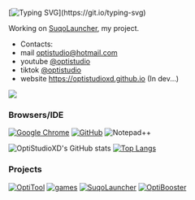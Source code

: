 [![Typing SVG](https://readme-typing-svg.herokuapp.com?font=Kanit&weight=800&size=50&pause=1000&color=188EF7&vCenter=true&width=435&lines=OptiStudio;Nice+to+meet+you!)](https://git.io/typing-svg)

Working on [SuqoLauncher](https://github.com/OptiStudioXD/SuqoLauncher), my project.

- Contacts:
- mail optistudio@hotmail.com
- youtube [@optistudio](https://youtube.com/@optistudio)
- tiktok [@optistudio](https://www.tiktok.com/@optistudio)
- website https://optistudioxd.github.io (In dev...)

  
![](https://komarev.com/ghpvc/?username=OptiStudioXD&style=for-the-badge)

### Browsers/IDE
[![Google Chrome](https://img.shields.io/badge/Google_chrome-4285F4?style=for-the-badge&logo=Google-chrome&logoColor=white)](https://google.com/chrome/)
[![GitHub](https://img.shields.io/badge/Github-100000?style=for-the-badge&logo=github&logoColor=white)](https://github.com)
![Notepad++](https://img.shields.io/badge/Notepad++-222222?style=for-the-badge&logo=Notepad%2B%2B&logoColor=90E59A)


![OptiStudioXD's GitHub stats](https://github-readme-stats.vercel.app/api?username=OptiStudioXD&show_icons=true&theme=transparent)
[![Top Langs](https://github-readme-stats.vercel.app/api/top-langs/?username=OptiStudiOXD&theme=transparent)]([https://github.com/OptiStudioXD/OptiTool])


### Projects
[![OptiTool](https://github-readme-stats.vercel.app/api/pin/?username=OptiStudioXD&repo=OptiTool&theme=transparent)]([https://github.com/OptiStudioXD/OptiTool])
[![games](https://github-readme-stats.vercel.app/api/pin/?username=OptiStudioXD&repo=games&theme=transparent)]([https://github.com/OptiStudioXD/games])
[![SuqoLauncher](https://github-readme-stats.vercel.app/api/pin/?username=OptiStudioXD&repo=SuqoLauncher&theme=transparent)]([https://github.com/OptiStudioXD/SuqoLauncher])
[![OptiBooster](https://github-readme-stats.vercel.app/api/pin/?username=OptiStudioXD&repo=OptiBooster&theme=transparent)]([https://github.com/OptiStudioXD/OptiBooster])







